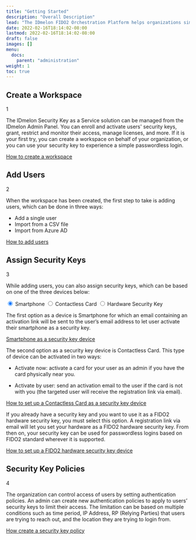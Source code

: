 ```yaml
---
title: "Getting Started"
description: "Overall Description"
lead: "The IDmelon FIDO2 Orchestration Platform helps organizations simply and quickly deploy secure passwordless authentication for their users. Features like Security Key as a Service, FIDO2 managed security keys, and fully automated FIDO2 lifecycle are patented and unique approaches that help organizations enhance their workforce authentication security overnight. No more dealing with purchase and distribution of hardware FIDO2 security keys as organizations can use whatever device their users have as a FIDO2 security key. It can be an Access Card, a Key FOB or a smartphone."
date: 2022-02-16T18:14:02-08:00
lastmod: 2022-02-16T18:14:02-08:00
draft: false
images: []
menu:
  docs:
    parent: "administration"
weight: 1
toc: true
---
```


<div class="section-xxl">

## Create a Workspace

<div class="card-column">
  <div class="intro-card" >
    <div class="card-row-container">
      <div class="step-column intro-card-step-size">
        <p class="step-number">1</p>
      </div>
      <div class="card-body">
        <!--<p style="font-weight: bold;" >Create a workspace</p>-->
        <p>The IDmelon Security Key as a Service solution can be managed from the IDmelon Admin Panel. You can enroll and activate users' security keys, grant, restrict and monitor their access, manage licenses, and more. If it is your first try, you can create a workspace on behalf of your organization, or you can use your security key to experience a simple passwordless login.
        </p>
        <p><a href="/docs/administration/createworkspace/">How to create a workspace</a></p>
      </div>
    </div>
  </div>
</div>

## Add Users

<div class="intro-card">
  <div class="card-row-container">
    <div class="step-column intro-card-step-size">
      <p class="step-number">2</p>
    </div>
    <div class="card-body">
      <!--<p style="font-weight: bold;">Add Users</p>-->
      <p>When the workspace has been created, the first step to take is adding users, which can be done in three ways:
      <ul>
        <li>Add a single user</li>
        <li>Import from a CSV file</li>
        <li>Import from Azure AD</li>
      </ul>
      <a href="/docs/administration/enrollment/" style="margin:0;padding:0;">How to add users</a>
      </p>
    </div>
  </div>
</div>

## Assign Security Keys

<div class="card-column">
  <div class="intro-card-xxl">
    <div class="card-row-container">
      <div class="step-column intro-card-step-size">
        <p class="step-number">3</p>
      </div>
      <div class="card-body">
        <!--<p style="font-weight: bold;">Assign security keys</p>-->
        <p class="">While adding users, you can also assign security keys, which can be based on one of the three devices below:</p>
        <div class="tab-wrap">
          <!-- active tab on page load gets checked attribute -->
          <input type="radio" id="tab1" name="tabGroup1" class="tab" checked>
          <label for="tab1" class="tab1">Smartphone</label>
          <input type="radio" id="tab2" name="tabGroup1" class="tab">
          <label for="tab2" class="tab2">Contactless Card</label>
          <input type="radio" id="tab3" name="tabGroup1" class="tab">
          <label for="tab3" class="tab3">Hardware Security Key</label>
          <div class="tab__content">
            <p>The first option as a device is Smartphone for which an email containing an activation link will be sent to the user’s email address to let user activate their smartphone as a security key.</p>
            <p><a href="/docs/administration/enrollment/" style=" padding-bottom: 24px;">Smartphone as a security key device</a></p>
          </div>
          <div class="tab__content">
            <p>The second option as a security key device is Contactless Card. This type of device can be activated in two ways:
              <ul>
                <li><p>Activate now: activate a card for your user as an admin if you have the card physically near you.</p></li>
                <li><p>Activate by user: send an activation email to the user if the card is not with you (the targeted user will receive the registration link via email).</p></li>
              </ul>
            </p>
            <p>
            <a href="/docs/administration/enrollment/#contactless-card" style=" padding-bottom: 24px;">How to set up a Contactless Card as a security key device</a>
            <p>
          </div>
          <div class="tab__content">
            <p>If you already have a security key and you want to use it as a FIDO2 hardware security key, you must select this option. A registration link via email will let you set your hardware as a FIDO2 hardware security key. From then on, your security key can be used for passwordless logins based on FIDO2 standard wherever it is supported.</p>
            <p><a href="/docs/administration/enrollment/#hardware-security-keys" style=" padding-bottom: 24px;" >How to set up a FIDO2 hardware security key device</a></p>
          </div>
        </div>
      </div>
    </div>  
  </div>
</div>

## Security Key Policies

<div class="intro-card">
  <div class="card-row-container">
    <div class="step-column intro-card-step-size">
      <p class="step-number">4</p>
    </div>
    <div class="card-body">
      <p>The organization can control access of users by setting authentication policies. An admin can create new authentication policies to apply to users’ security keys to limit their access. The limitation can be based on multiple conditions such as time period, IP Address, RP (Relying Parties) that users are trying to reach out, and the location they are trying to login from.
      </p>
      <p><a href="/docs/administration/skpolicy/#create-new-policy">How create a security key policy</a></p>
    </div>
  </div>
</div>
</div>

